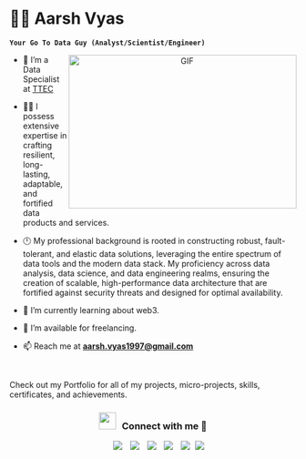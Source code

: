 # 🏄‍♂️ Aarsh Vyas

**`Your Go To Data Guy (Analyst/Scientist/Engineer)`**

<a target="_blank" align="center">
  <img align="right" height="270" width="400" alt="GIF" src="https://media.giphy.com/media/SWoSkN6DxTszqIKEqv/giphy.gif">
</a>

- 🔭 I’m a Data Specialist at <a href="https://www.ttec.com" target="blank">TTEC</a>

- 👨‍💻 I possess extensive expertise in crafting resilient, long-lasting, adaptable, and fortified data products and services.

- 🕛 My professional background is rooted in constructing robust, fault-tolerant, and elastic data solutions, leveraging the entire spectrum of data tools and the modern data stack. My proficiency across data analysis, data science, and data engineering realms, ensuring the creation of scalable, high-performance data architecture that are fortified against security threats and designed for optimal availability. 

- 🌱 I’m currently learning about web3.

- 🤝 I’m available for freelancing.

- 📫 Reach me at **aarsh.vyas1997@gmail.com**
<br/>

Check out my Portfolio for all of my projects, micro-projects, skills, certificates, and achievements.

<h3 align="center"> <img src="https://media.giphy.com/media/iY8CRBdQXODJSCERIr/giphy.gif" width="30" height="30" style="margin-right: 10px;">Connect with me 🤝 </h3>

<p align="center">

 <div align="center"  class="icons-social" style="margin-left: 10px;">
        <a style="margin-left: 10px;"  target="_blank" href="https://www.linkedin.com/in/parth-shah-ba029311a/">
			<img src="https://img.icons8.com/doodle/40/000000/linkedin--v2.png"></a>
        <a style="margin-left: 10px;" target="_blank" href="https://github.com/taksuparth">
		<img src="https://img.icons8.com/doodle/40/000000/github--v1.png"></a>
		<a style="margin-left: 10px;" target="_blank" href="https://stackoverflow.com/users/6137328/parth-shah?tab=profile">
				<img src="https://img.icons8.com/external-tal-revivo-color-tal-revivo/40/000000/external-stack-overflow-is-a-question-and-answer-site-for-professional-logo-color-tal-revivo.png"></a>
	   <a style="margin-left: 10px;" target="_blank" href="https://www.instagram.com/taksuparth1/">
			<img src="https://img.icons8.com/doodle/40/000000/instagram-new--v2.png"></a>
		<a style="margin-left: 10px;" target="_blank" href="https://twitter.com/taksuparth">
			<img src="https://img.icons8.com/doodle/1x/twitter-squared--v2.png" ></a>
		<a style="margin-left: 5px;" target="_blank" href="https://github.com/taksuparth/taksuparth/blob/main/Parth%20CV.pdf">
					<img src="https://img.icons8.com/?size=50&id=67353&format=png" ></a>
      </div>

</p>
